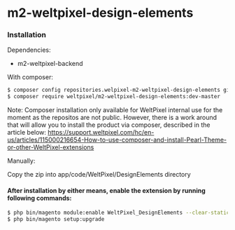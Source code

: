 # m2-weltpixel-design-elements

### Installation

Dependencies:

-   m2-weltpixel-backend

With composer:

```sh
$ composer config repositories.welpixel-m2-weltpixel-design-elements git git@github.com:rusdragos/m2-weltpixel-design-elements.git
$ composer require weltpixel/m2-weltpixel-design-elements:dev-master
```

Note: Composer installation only available for WeltPixel internal use for the moment as the repositos are not public. However, there is a work around that will allow you to install the product via composer, described in the article below: https://support.weltpixel.com/hc/en-us/articles/115000216654-How-to-use-composer-and-install-Pearl-Theme-or-other-WeltPixel-extensions

Manually:

Copy the zip into app/code/WeltPixel/DesignElements directory

#### After installation by either means, enable the extension by running following commands:

```sh
$ php bin/magento module:enable WeltPixel_DesignElements --clear-static-content
$ php bin/magento setup:upgrade
```

